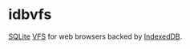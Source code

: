 # idbvfs
[SQLite](https://sqlite.org/) [VFS](https://www.sqlite.org/vfs.html) for web browsers backed by [IndexedDB](https://developer.mozilla.org/en-US/docs/Web/API/IndexedDB_API).
